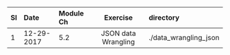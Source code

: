 
|Sl| Date|Module Ch|Exercise|directory| 
|:---|:---|:---|:---:|:---|
| 1|12-29-2017|5.2|JSON data Wrangling| ./data_wrangling_json|
 
